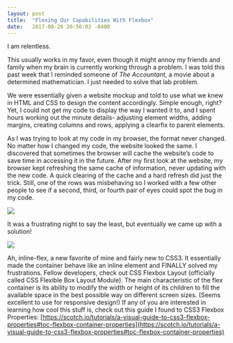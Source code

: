 ```yaml
---
layout: post
title:  "Flexing Our Capabilities With Flexbox"
date:   2017-08-26 20:56:02 -0400
---
```



I am relentless. 

This usually works in my favor, even though it might annoy my friends and family when my brain is currently working through a problem. I was told this past week that I reminded someone of *The Accountant*, a movie about a determined mathematician. I just needed to solve that lab problem.

We were essentially given a website mockup and told to use what we knew in HTML and CSS to design the content accordingly. Simple enough, right?  Yet, I could not get my code to display the way I wanted it to, and I spent hours working out the minute details- adjusting element widths, adding margins, creating columns and rows, applying a clearfix to parent elements. 

As I was trying to look at my code in my browser, the format never changed. No matter how I changed my code, the website looked the same. I discovered that sometimes the browser will cache the website’s code to save time in accessing it in the future. After my first look at the website, my browser kept refreshing the same cache of information, never updating with the new code. A quick clearing of the cache and a hard refresh did just the trick. 
Still, one of the rows was misbehaving so I worked with a few other people to see if a second, third, or fourth pair of eyes could spot the bug in my code. 

![](http://i.imgur.com/bXZWop1.jpg?3)

It was a frustrating night to say the least, but eventually we came up with a solution!

![](http://i.imgur.com/EFrb6fQ.png)
 
Ah, inline-flex, a new favorite of mine and fairly new to CSS3. It essentially made the container behave like an inline element and FINALLY solved my frustrations. Fellow developers, check out CSS Flexbox Layout (officially called CSS Flexible Box Layout Module). The main characteristic of the flex container is its ability to modify the width or height of its children to fill the available space in the best possible way on different screen sizes. (Seems excellent to use for responsive design!) If any of you are interested in learning how cool this stuff is, check out this guide I found to CSS3 Flexbox Properties: [https://scotch.io/tutorials/a-visual-guide-to-css3-flexbox-properties#toc-flexbox-container-properties](https://scotch.io/tutorials/a-visual-guide-to-css3-flexbox-properties#toc-flexbox-container-properties)
